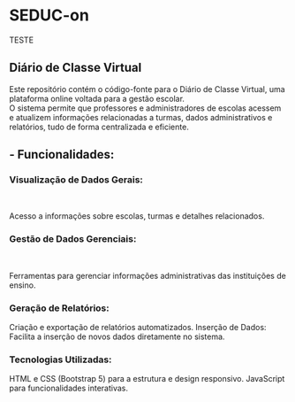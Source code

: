 # SEDUC-on
TESTE
## Diário de Classe Virtual

Este repositório contém o código-fonte para o Diário de Classe Virtual, uma plataforma online voltada para a gestão escolar. <br>
O sistema permite que professores e administradores de escolas acessem e atualizem informações relacionadas a turmas, dados administrativos e relatórios, tudo de forma centralizada e eficiente.
<br><p>
## - Funcionalidades:
### Visualização de Dados Gerais: 
<br><p>
Acesso a informações sobre escolas, turmas e detalhes relacionados.
<br><p>
### Gestão de Dados Gerenciais: 
<br><p> Ferramentas para gerenciar informações administrativas das instituições de ensino.
<br><p>
### Geração de Relatórios: <br><p>
Criação e exportação de relatórios automatizados.
Inserção de Dados: Facilita a inserção de novos dados diretamente no sistema.
<br><p>
### Tecnologias Utilizadas:
HTML e CSS (Bootstrap 5) para a estrutura e design responsivo.
JavaScript para funcionalidades interativas.
